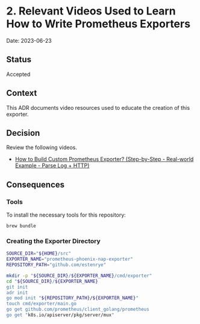 # 2. Relevant Videos Used to Learn How to Write Prometheus Exporters

Date: 2023-06-23

## Status

Accepted

## Context

This ADR documents video resources used to educate the creation of this exporter.

## Decision

Review the following videos.

- [How to Build Custom Prometheus Exporter? (Step-by-Step - Real-world Example - Parse Log + HTTP)](https://www.youtube.com/watch?v=3wT0zSsQb58)

## Consequences

### Tools

To install the necessary tools for this repository:

```basn
brew bundle
```


### Creating the Exporter Directory

```bash
SOURCE_DIR="${HOME}/src"
EXPORTER_NAME="prometheus-phoenix-nap-exporter"
REPOSITORY_PATH="github.com/estenrye"

mkdir -p "${SOURCE_DIR}/${EXPORTER_NAME}/cmd/exporter"
cd "${SOURCE_DIR}/${EXPORTER_NAME}
git init
adr init
go mod init "${REPOSITORY_PATH}/${EXPORTER_NAME}"
touch cmd/exporter/main.go
go get github.com/prometheus/client_golang/prometheus
go get "k8s.io/apiserver/pkg/server/mux"
```